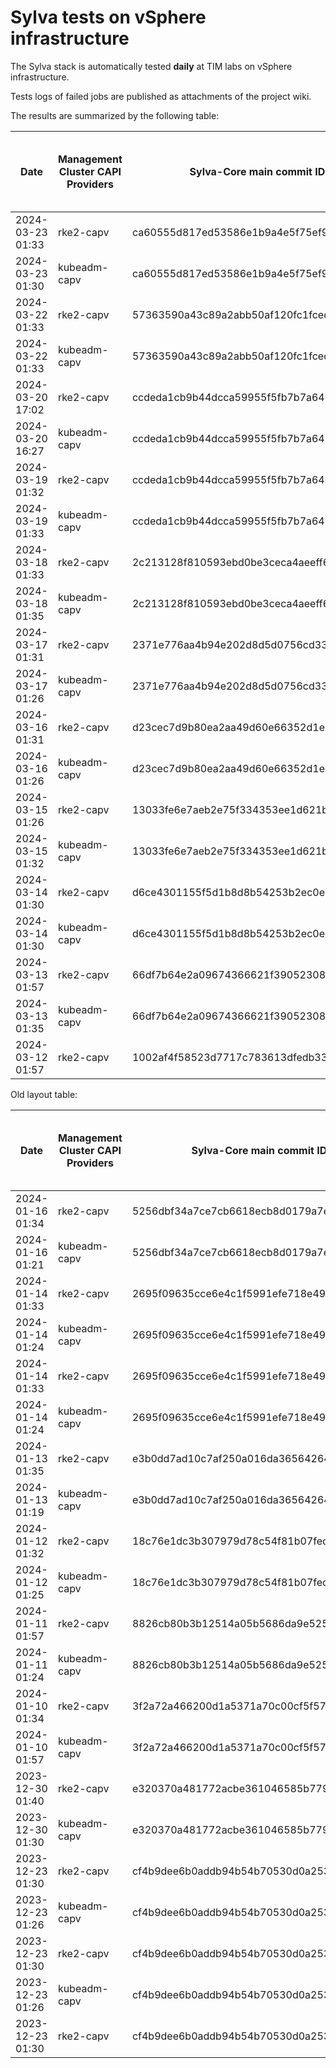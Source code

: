 # Sylva tests on vSphere infrastructure

The Sylva stack is automatically tested **daily** at TIM labs on vSphere infrastructure.

Tests logs of failed jobs are published as attachments of the project wiki.

The results are summarized by the following table:

| Date                      | Management Cluster CAPI Providers | Sylva-Core main commit ID        | Management cluster result                    | Workload cluster result              | Test logs (only for failed tests) |
|---------------------------|-----------------------------------|----------------------------------|----------------------------------------------|--------------------------------------|-----------------------------------|
|2024-03-23 01:33|rke2-capv|ca60555d817ed53586e1b9a4e5f75ef9ed9200ac|:x:|N/A|[link](https://gitlab.com/sylva-projects/sylva-core/-/wikis/uploads/279441c956ee0c13a6685c20d6a00921/capv-logs.gz)|
|2024-03-23 01:30|kubeadm-capv|ca60555d817ed53586e1b9a4e5f75ef9ed9200ac|:x:|N/A|[link](https://gitlab.com/sylva-projects/sylva-core/-/wikis/uploads/279441c956ee0c13a6685c20d6a00921/capv-logs.gz)|
|2024-03-22 01:33|rke2-capv|57363590a43c89a2abb50af120fc1fced7ad0770|:white_check_mark:|:white_check_mark:||
|2024-03-22 01:33|kubeadm-capv|57363590a43c89a2abb50af120fc1fced7ad0770|:white_check_mark:|:white_check_mark:||
|2024-03-20 17:02|rke2-capv|ccdeda1cb9b44dcca59955f5fb7b7a6488acba57|:x:|N/A|[link](https://gitlab.com/sylva-projects/sylva-core/-/wikis/uploads/d898b4011e2287cac766503704b393c6/capv-logs.gz)|
|2024-03-20 16:27|kubeadm-capv|ccdeda1cb9b44dcca59955f5fb7b7a6488acba57|:x:|N/A|[link](https://gitlab.com/sylva-projects/sylva-core/-/wikis/uploads/d898b4011e2287cac766503704b393c6/capv-logs.gz)|
|2024-03-19 01:32|rke2-capv|ccdeda1cb9b44dcca59955f5fb7b7a6488acba57|:white_check_mark:|:white_check_mark:||
|2024-03-19 01:33|kubeadm-capv|ccdeda1cb9b44dcca59955f5fb7b7a6488acba57|:white_check_mark:|:white_check_mark:||
|2024-03-18 01:33|rke2-capv|2c213128f810593ebd0be3ceca4aeeff6489b55f|:white_check_mark:|:white_check_mark:||
|2024-03-18 01:35|kubeadm-capv|2c213128f810593ebd0be3ceca4aeeff6489b55f|:white_check_mark:|:white_check_mark:||
|2024-03-17 01:31|rke2-capv|2371e776aa4b94e202d8d5d0756cd33937fa7298|:white_check_mark:|:white_check_mark:||
|2024-03-17 01:26|kubeadm-capv|2371e776aa4b94e202d8d5d0756cd33937fa7298|:white_check_mark:|:white_check_mark:||
|2024-03-16 01:31|rke2-capv|d23cec7d9b80ea2aa49d60e66352d1e71ba21bc8|:white_check_mark:|:white_check_mark:||
|2024-03-16 01:26|kubeadm-capv|d23cec7d9b80ea2aa49d60e66352d1e71ba21bc8|:white_check_mark:|:white_check_mark:||
|2024-03-15 01:26|rke2-capv|13033fe6e7aeb2e75f334353ee1d621b68c43543|:white_check_mark:|:white_check_mark:||
|2024-03-15 01:32|kubeadm-capv|13033fe6e7aeb2e75f334353ee1d621b68c43543|:white_check_mark:|:white_check_mark:||
|2024-03-14 01:30|rke2-capv|d6ce4301155f5d1b8d8b54253b2ec0e35139ce8e|:x:|N/A|[link](https://gitlab.com/sylva-projects/sylva-core/-/wikis/uploads/faae185f5c05d13647ce9bf98c738f1d/capv-logs.gz)|
|2024-03-14 01:30|kubeadm-capv|d6ce4301155f5d1b8d8b54253b2ec0e35139ce8e|:x:|N/A|[link](https://gitlab.com/sylva-projects/sylva-core/-/wikis/uploads/faae185f5c05d13647ce9bf98c738f1d/capv-logs.gz)|
|2024-03-13 01:57|rke2-capv|66df7b64e2a09674366621f39052308a501e1c67|:x:|N/A|[link](https://gitlab.com/sylva-projects/sylva-core/-/wikis/uploads/6d3c3bfcd6ad310f715cde1b3953a5c6/capv-logs.gz)|
|2024-03-13 01:35|kubeadm-capv|66df7b64e2a09674366621f39052308a501e1c67|:white_check_mark:|:white_check_mark:|[link](https://gitlab.com/sylva-projects/sylva-core/-/wikis/uploads/6d3c3bfcd6ad310f715cde1b3953a5c6/capv-logs.gz)|
|2024-03-12 01:57|rke2-capv|1002af4f58523d7717c783613dfedb33688d432f|:x:|N/A|[link](https://gitlab.com/sylva-projects/sylva-core/-/wikis/uploads/e534abeb192a398f956d3e4b65426752/capv-logs.gz)|

Old layout table:

| Date                      | Management Cluster CAPI Providers | Sylva-Core main commit ID        | Result                                       | Test logs (only for failed tests) |
|---------------------------|-----------------------------------|----------------------------------|----------------------------------------------|-----------------------------------|
|2024-01-16 01:34|rke2-capv|5256dbf34a7ce7cb6618ecb8d0179a7eae5fbd46|:white_check_mark: success||
|2024-01-16 01:21|kubeadm-capv|5256dbf34a7ce7cb6618ecb8d0179a7eae5fbd46|:white_check_mark: success||
|2024-01-14 01:33|rke2-capv|2695f09635cce6e4c1f5991efe718e497702f32b|:white_check_mark: success||
|2024-01-14 01:24|kubeadm-capv|2695f09635cce6e4c1f5991efe718e497702f32b|:white_check_mark: success||
|2024-01-14 01:33|rke2-capv|2695f09635cce6e4c1f5991efe718e497702f32b|:white_check_mark: success||
|2024-01-14 01:24|kubeadm-capv|2695f09635cce6e4c1f5991efe718e497702f32b|:white_check_mark: success||
|2024-01-13 01:35|rke2-capv|e3b0dd7ad10c7af250a016da36564264287586bf|:white_check_mark: success||
|2024-01-13 01:19|kubeadm-capv|e3b0dd7ad10c7af250a016da36564264287586bf|:white_check_mark: success||
|2024-01-12 01:32|rke2-capv|18c76e1dc3b307979d78c54f81b07fec0d80d511|:white_check_mark: success||
|2024-01-12 01:25|kubeadm-capv|18c76e1dc3b307979d78c54f81b07fec0d80d511|:white_check_mark: success||
|2024-01-11 01:57|rke2-capv|8826cb80b3b12514a05b5686da9e52505c577704|:x: failed|[link](https://gitlab.com/sylva-projects/sylva-core/-/wikis/uploads/f8332c73b645753fb674c6ec8d7eeabf/capv-logs.gz)|
|2024-01-11 01:24|kubeadm-capv|8826cb80b3b12514a05b5686da9e52505c577704|:white_check_mark: success||
|2024-01-10 01:34|rke2-capv|3f2a72a466200d1a5371a70c00cf5f57d35b73fe|:white_check_mark: success||
|2024-01-10 01:57|kubeadm-capv|3f2a72a466200d1a5371a70c00cf5f57d35b73fe|:x: failed|[link](https://gitlab.com/sylva-projects/sylva-core/-/wikis/uploads/8138bd7fc116d62d656f66aab4c677ac/capv-logs.gz)|
|2023-12-30 01:40|rke2-capv|e320370a481772acbe361046585b779bc4c772fe|:x: failed|[link](https://gitlab.com/sylva-projects/sylva-core/-/wikis/uploads/17d4ffbdc8036903ad000196987782ea/capv-logs.gz)|
|2023-12-30 01:30|kubeadm-capv|e320370a481772acbe361046585b779bc4c772fe|:x: failed|[link](https://gitlab.com/sylva-projects/sylva-core/-/wikis/uploads/17d4ffbdc8036903ad000196987782ea/capv-logs.gz)|
|2023-12-23 01:30|rke2-capv|cf4b9dee6b0addb94b54b70530d0a25365ba937e|:x: failed|[link](https://gitlab.com/sylva-projects/sylva-core/-/wikis/uploads/758ab1ecc725e797a06261c62cc77788/capv-logs.gz)|
|2023-12-23 01:26|kubeadm-capv|cf4b9dee6b0addb94b54b70530d0a25365ba937e|:white_check_mark: success||
|2023-12-23 01:30|rke2-capv|cf4b9dee6b0addb94b54b70530d0a25365ba937e|:x: failed|[link](https://gitlab.com/sylva-projects/sylva-core/-/wikis/uploads/d3bb7c8c3be36d81a9f9930f81189f56/capv-logs.gz)|
|2023-12-23 01:26|kubeadm-capv|cf4b9dee6b0addb94b54b70530d0a25365ba937e|:white_check_mark: success||
|2023-12-23 01:30|rke2-capv|cf4b9dee6b0addb94b54b70530d0a25365ba937e|:x: failed|[link](https://gitlab.com/sylva-projects/sylva-core/-/wikis/uploads/6e58c059b348d378ad25155a7f3ed1c8/capv-logs.gz)|

